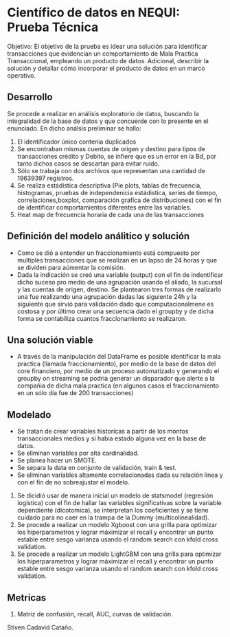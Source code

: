 # Científico de datos en NEQUI: Prueba Técnica

Objetivo: El objetivo de la prueba es idear una solución para identificar transacciones que evidencian un
comportamiento de Mala Practica Transaccional, empleando un producto de datos.
Adicional, describir la solución y detallar cómo incorporar el producto de datos en un marco
operativo.

## Desarrollo

Se procede a realizar en análisis exploratorio de datos, buscando la integralidad de la base de datos y que concuerde con lo presente en el enunciado. En dicho análsis preliminar se hallo:

1) El identificador único contenia duplicados
2) Se encontraban mismas cuentas de origen y destino para tipos de transacciones crédito y Debito, se infiere que es un error en la Bd, por tanto dichos casos se descartan para evitar ruido.
3) Sólo se trabaja con dos archivos que representan una cantidad de 19639397 registros.
4) Se realiza estádistica descriptiva (Pie plots, tablas de frecuencia, histogramas, pruebas de independenicia estádistica, series de tiempo, correlaciones,boxplot, comparación grafica de distribuciones) con el fin de identificar comportamientos diferentes entre las variables.
5) Heat map de frecuencia horaria de cada una de las transacciones

## Definición del modelo análitico y solución
* Como se dió a entender un fraccionamiento está compuesto por multiples transacciones que se realizan en un lapso de 24 horas y que se dividen para aúmentar la comisión.
* Dada la indicación se creó una variable (output) con el fin de indentificar dicho suceso pro medio de una agrupación usando el aliado, la sucursal y las cuentas de origen, destino. Se plantearon tres formas de realizarlo una fue realizando una agrupación dadas las siguiente 24h y la siguiente que sirvió para validación dado que computacionalmene es costosa y por último crear una secuencia dado el groupby y de dicha forma se contabiliza cuantos fraccionamiento se realizaron.

## Una solución viable
* A través de la manipulación del DataFrame es posible identificar la mala practica (llamada fraccionamiento), por medio de la base de datos del core financiero, por medio de un proceso automatizado y generando el groupby on streaming se podria generar un disparador que alerte a la compañia de dicha mala practica (en algunos casos el fraccionamiento en un sólo día fue de 200 transacciones)

## Modelado
- Se tratan de crear variables historicas a partir de los montos transaccionales medios y si habia estado alguna vez en la base de datos.
- Se eliminan variables por alta cardinalidad.
- Se planea hacer un SMOTE.
- Se separa la data en conjunto de validación, train & test.
- Se eliminan variables altamente correlacionadas dada su relación linea y con el fin de no sobreajustar el modelo.
1) Se dicidió usar de manera inicial un modelo de statsmodel (regresión logistica) con el fin de hallar las variables significativas sobre la variable dependiente (dicotomica), se interpretan los coeficientes y se tiene cuidado para no caer en la trampa de la Dummy  (multicolinealidad).
2) Se procede a realizar un modelo Xgboost con una grilla para optimizar los hiperparametros y lograr máximizar el recall y encontrar un punto estable entre sesgo varianza usando el random search con kfold cross validation.
3) Se procede a realizar un modelo LightGBM con una grilla para optimizar los hiperparametros y lograr máximizar el recall y encontrar un punto estable entre sesgo varianza usando el random search con kfold cross validation.

## Metricas
1) Matriz de confusión, recall, AUC, curvas de validación.



Stiven Cadavid Cataño.

